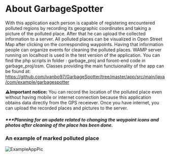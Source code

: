 # About GarbageSpotter

   With this application each person is capable of registering encountered polluted regions by recording its geographic coordinates and taking a picture of the polluted place.
After that he can upload the collected information to a server. All polluted places can be visualized in Open Street Map after clicking on the corresponding waypoints.
Having that information people can organize events for cleaning the polluted places. WAMP server running on localhost is used in the test version of the application. You can find the php scripts in folder : garbage_proj and foront-end code in garbage_proj/osm. Classes providing the main functuionality of the app can be found at: https://github.com/ivanbo97/GarbageSpotter/tree/master/app/src/main/java/com/example/garbagespotter 

**:warning:Important notice:** You can record the location of the polluted place even without having mobile or internet connection because this application obtains data directly from the GPS receiever. Once you have internet, you can upload the recorded places and pictures to the server.
 ##### ***Planning for an update related to changing the waypoint icons and photos after cleaning of the place has been done.
 

### An example of marked polluted place

![ExampleAppPic](https://i.ibb.co/6B7p8Tz/garbage-spotter-example-1.png)
